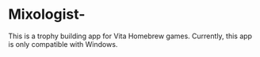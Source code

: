 # Mixologist-
This is a trophy building app for Vita Homebrew games. Currently, this app is only compatible with Windows.
